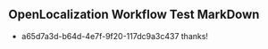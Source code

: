 ## OpenLocalization Workflow Test MarkDown
* a65d7a3d-b64d-4e7f-9f20-117dc9a3c437 
thanks!<!--HONumber=Mar16_HO4-->
